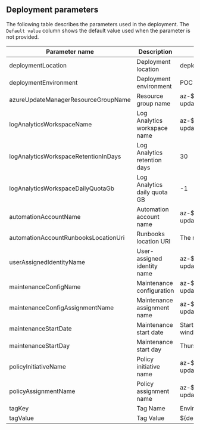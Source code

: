 ## Deployment parameters

The following table describes the parameters used in the deployment. The `Default value` column shows the default value used when the parameter is not provided.

| Parameter name                       | Description                  | Default value                                         |
| ------------------------------------ | ---------------------------- | ----------------------------------------------------- |
| deploymentLocation                   | Deployment location          | deployment().location                                 |
| deploymentEnvironment                | Deployment environment       | POC                                                   |
| azureUpdateManagerResourceGroupName  | Resource group name          | az-${deploymentEnvironment}-update-manager-rg         |
| logAnalyticsWorkspaceName            | Log Analytics workspace name | az-${deploymentEnvironment}-update-manager-law        |
| logAnalyticsWorkspaceRetentionInDays | Log Analytics retention days | 30                                                    |
| logAnalyticsWorkspaceDailyQuotaGb    | Log Analytics daily quota GB | -1                                                    |
| automationAccountName                | Automation account name      | az-${deploymentEnvironment}-update-manager-aa         |
| automationAccountRunbooksLocationUri | Runbooks location URI        | The repository URL                                    |
| userAssignedIdentityName             | User-assigned identity name  | az-${deploymentEnvironment}-update-manager-mi         |
| maintenanceConfigName                | Maintenance configuration    | az-${deploymentEnvironment}-update-manager-mc         |
| maintenanceConfigAssignmentName      | Maintenance assignment name  | az-${deploymentEnvironment}-update-manager-mca        |
| maintenanceStartDate                 | Maintenance start date       | Start date for maintenance window (yyyy-MM-dd format) |
| maintenanceStartDay                  | Maintenance start day        | Thursday                                              |
| policyInitiativeName                 | Policy initiative name       | az-${deploymentEnvironment}-update-manager-initiative |
| policyAssignmentName                 | Policy assignment name       | az-${deploymentEnvironment}-update-manager-assignment |
| tagKey                               | Tag Name                     | Environment                                           |
| tagValue                             | Tag Value                    | ${deploymentEnvironment}                              |
